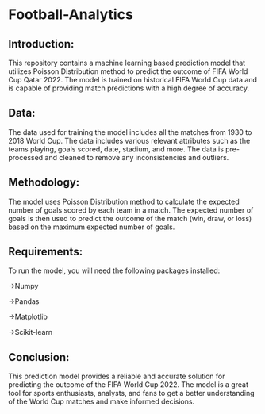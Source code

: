 # Football-Analytics

## Introduction:
This repository contains a machine learning based prediction model that utilizes Poisson Distribution method to predict the outcome of FIFA World Cup Qatar 2022. The model is trained on historical FIFA World Cup data and is capable of providing match predictions with a high degree of accuracy.

## Data:
The data used for training the model includes all the matches from 1930 to 2018 World Cup. The data includes various relevant attributes such as the teams playing, goals scored, date, stadium, and more. The data is pre-processed and cleaned to remove any inconsistencies and outliers.

## Methodology:
The model uses Poisson Distribution method to calculate the expected number of goals scored by each team in a match. The expected number of goals is then used to predict the outcome of the match (win, draw, or loss) based on the maximum expected number of goals.

## Requirements:
To run the model, you will need the following packages installed:

->Numpy

->Pandas

->Matplotlib

->Scikit-learn

## Conclusion:

This prediction model provides a reliable and accurate solution for predicting the outcome of the FIFA World Cup 2022. The model is a great tool for sports enthusiasts, analysts, and fans to get a better understanding of the World Cup matches and make informed decisions.


